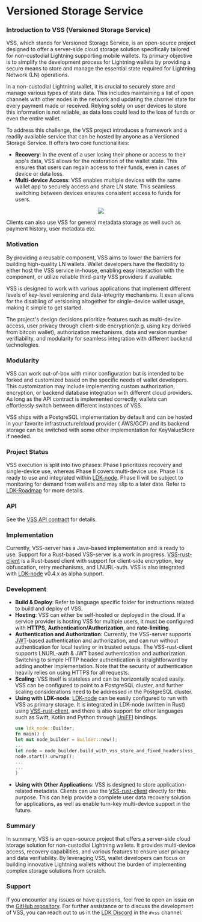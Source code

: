 # Versioned Storage Service

### Introduction to VSS (Versioned Storage Service)

VSS, which stands for Versioned Storage Service, is an open-source project designed to offer a server-side cloud storage
solution specifically tailored for non-custodial Lightning supporting mobile wallets. Its primary objective is to
simplify the development process for Lightning wallets by providing a secure means to store and manage the essential
state required for Lightning Network (LN) operations.

In a non-custodial Lightning wallet, it is crucial to securely store and manage various types of state data. This
includes maintaining a list of open channels with other nodes in the network and updating the channel state for every
payment made or received. Relying solely on user devices to store this information is not reliable, as data loss could
lead to the loss of funds or even the entire wallet.

To address this challenge, the VSS project introduces a framework and a readily available service that can be hosted by
anyone as a Versioned Storage Service. It offers two core functionalities:

* **Recovery**: In the event of a user losing their phone or access to their app's data, VSS allows for the restoration
  of the wallet state. This ensures that users can regain access to their funds, even in cases of device or data loss.
* **Multi-device Access**: VSS enables multiple devices with the same wallet app to securely access and share LN state.
  This seamless switching between devices ensures consistent access to funds for users.

<p align="center">
  <img src="http://www.plantuml.com/plantuml/png/VP2nJWCn44HxVyMKK4JqAQ8W8aGHA33GBxuXP-7p7lRUeVmzAz60X6YcsQTvezrtasRBL89bAyHBZBZBfn57hYmuY0bkYtw6SA-lkV30DITkTd1mY-l5HbRBIInhnIC_5dOBVjliVl9RT9ru8Ou_wJlhPGX5TSQRDhYddJ7BUV8cT8-hniIySlZJ-JmFOiJn0JUZrCg2Q6BybaRJ9YVwCjCff_zWUE7lZN59YRq7rY7iFVmhNm00" />
</p>

Clients can also use VSS for general metadata storage as well such as payment history, user metadata etc.

### Motivation

By providing a reusable component, VSS aims to lower the barriers for building high-quality LN wallets. Wallet
developers have the flexibility to either host the VSS service in-house, enabling easy interaction with the component,
or utilize reliable third-party VSS providers if available.

VSS is designed to work with various applications that implement different levels of key-level versioning and
data-integrity mechanisms. It even allows for the disabling of versioning altogether for single-device wallet usage,
making it simple to get started.

The project's design decisions prioritize features such as multi-device access, user privacy through client-side
encryption(e.g. using key derived from bitcoin wallet), authorization mechanisms, data and version number verifiability,
and modularity for seamless integration with different backend technologies.

### Modularity

VSS can work out-of-box with minor configuration but is intended to be forked and customized based on the specific needs
of wallet developers. This customization may include implementing custom authorization, encryption, or backend database
integration with different cloud providers. As long as the API contract is implemented correctly, wallets can
effortlessly switch between different instances of VSS.

VSS ships with a PostgreSQL implementation by default and can be hosted in your favorite infrastructure/cloud provider (
AWS/GCP) and its backend storage can be switched with some other implementation for KeyValueStore if needed.

### Project Status

VSS execution is split into two phases: Phase I prioritizes recovery and single-device use, whereas Phase II covers
multi-device use. Phase I is ready to use and integrated within [LDK-node]. Phase II will be subject to monitoring for
demand from wallets and may slip to a later date. Refer to [LDK-Roadmap] for more details.

### API

See the [VSS API contract] for details.

### Implementation

Currently, VSS-server has a Java-based implementation and is ready to use. Support for a Rust-based VSS-server is a work
in progress.
[VSS-rust-client] is a Rust-based client with support for client-side encryption, key obfuscation, retry mechanisms, and
LNURL-auth.
VSS is also integrated with [LDK-node] v0.4.x as alpha support.

### Development

* **Build & Deploy**: Refer to language specific folder for instructions related to build and deploy of VSS.
* **Hosting**: VSS can either be self-hosted or deployed in the cloud. If a service provider is hosting VSS for multiple
  users, it must be configured with **HTTPS**, **Authentication/Authorization**, and **rate-limiting**.
* **Authentication and Authorization**: Currently, the VSS-server
  supports [JWT](https://datatracker.ietf.org/doc/html/rfc7519)-based authentication and authorization, and can run
  without authentication for local testing or in trusted setups. The VSS-rust-client supports LNURL-auth & JWT based
  authentication and authorization. Switching to simple HTTP header authentication is straightforward by adding another
  implementation. Note that the security of authentication heavily relies on using HTTPS for all requests.
* **Scaling**: VSS itself is stateless and can be horizontally scaled easily. VSS can be configured to point to a
  PostgreSQL cluster, and further scaling considerations need to be addressed in the PostgreSQL cluster.
* **Using with LDK-node**: [LDK-node] can be easily configured to run with VSS as primary storage. It is integrated in
  LDK-node (written in Rust) using [VSS-rust-client], and there is also support for other languages such as Swift,
  Kotlin and Python through [UniFFI] bindings.
    ```rust
    use ldk_node::Builder;
    fn main() {
    let mut node_builder = Builder::new();
    ...
    let node = node_builder.build_with_vss_store_and_fixed_headers(vss_endpoint, store_id, HashMap::new()).unwrap();
    node.start().unwrap();
    ...
    ...
    }
    ```
* **Using with Other Applications**: VSS is designed to store application-related metadata. Clients can use
  the [VSS-rust-client] directly for this purpose. This can help provide a complete user data recovery solution for
  applications, as well as enable turn-key multi-device support in the future.

### Summary

In summary, VSS is an open-source project that offers a server-side cloud storage solution for non-custodial Lightning
wallets. It provides multi-device access, recovery capabilities, and various features to ensure user privacy and data
verifiability. By leveraging VSS, wallet developers can focus on building innovative Lightning wallets without the
burden of implementing complex storage solutions from scratch.

### Support

If you encounter any issues or have questions, feel free to open an issue on
the [GitHub repository](https://github.com/lightningdevkit/vss-server/issues). For further assistance or to discuss the
development of VSS, you can reach out to us in the [LDK Discord] in the `#vss` channel.

[VSS API contract]: https://github.com/lightningdevkit/vss-server/blob/main/proto/vss.proto

[VSS-rust-client]: https://github.com/lightningdevkit/vss-rust-client

[LDK-node]: https://github.com/lightningdevkit/ldk-node

[LDK-Roadmap]: https://lightningdevkit.org/blog/ldk-roadmap/#vss

[LDK Discord]: https://discord.gg/5AcknnMfBw

[UniFFI]: https://mozilla.github.io/uniffi-rs/

